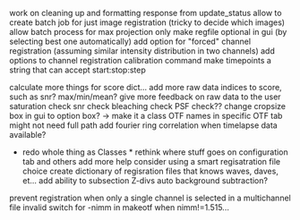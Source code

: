 <!-- features to add -->
work on cleaning up and formatting response from update_status
allow to create batch job for just image registration (tricky to decide which images)
allow batch process for max projection only 
make regfile optional in gui (by selecting best one automatically)
add option for "forced" channel registration (assuming similar intensity distribution in two channels)
add options to channel registration calibration command
make timepoints a string that can accept start:stop:step


<!-- nice but low priority -->
calculate more things for score dict...
	add more raw data indices to score, such as snr? max/min/mean?
give more feedback on raw data to the user
	saturation check
	snr check
	bleaching check
	PSF check??
change cropsize box in gui to option box? -> make it a class
OTF names in specific OTF tab might not need full path
add fourier ring correlation when timelapse data available?
* redo whole thing as Classes *
rethink where stuff goes on configuration tab and others
add more help
consider using a smart regisatration file choice
	create dictionary of regisration files that knows waves, daves, et...
add ability to subsection Z-divs
auto background subtraction?

<!-- bugs -->

prevent registration when only a single channel is selected in a multichannel file
invalid switch for -nimm in makeotf when nimm!=1.515...
